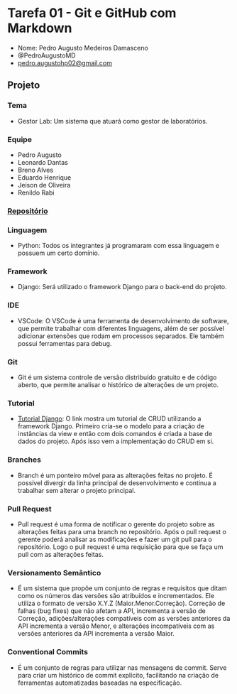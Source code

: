 # Tarefa 01 - Git e GitHub com Markdown

* Nome: Pedro Augusto Medeiros Damasceno
* @PedroAugustoMD
* pedro.augustohp02@gmail.com

## Projeto

### Tema
* Gestor Lab: Um sistema que atuará como gestor de laboratórios.
### Equipe
* Pedro Augusto
* Leonardo Dantas
* Breno Alves
* Eduardo Henrique
* Jeison de Oliveira
* Renildo Rabi

### [Repositório](https://github.com/Renildo15/Gestor-Lab)

### Linguagem

* Python: Todos os integrantes já programaram com essa linguagem e possuem um certo domínio.

### Framework

* Django: Será utilizado o framework Django para o back-end do projeto.
### IDE

* VSCode: O VSCode é uma ferramenta de desenvolvimento de software, que permite trabalhar com diferentes linguagens, além de ser possível adicionar extensões que rodam em processos separados. Ele também possui ferramentas para debug.

### Git

* Git é um sistema controle de versão distribuído gratuito e de código aberto, que permite analisar o histórico de alterações de um projeto.

### Tutorial

* [Tutorial Django](https://www.geeksforgeeks.org/django-crud-create-retrieve-update-delete-function-based-views/): O link mostra um tutorial de CRUD utilizando a framework Django. Primeiro cria-se o modelo para a criação de instâncias da view e então com dois comandos é criada a base de dados do projeto. Após isso vem a implementação do CRUD em si.

### Branches

* Branch é um ponteiro móvel para as alterações feitas no projeto. É possível divergir da linha principal de desenvolvimento e continua a trabalhar sem alterar o projeto principal.

### Pull Request

* Pull request é uma forma de notificar o gerente do projeto sobre as alterações feitas para uma branch no repositório. Após o pull request o gerente poderá analisar as modificações e fazer um git pull para o repositório. Logo o pull request é uma requisição para que se faça um pull com as alterações feitas.

### Versionamento Semântico

* É um sistema que propõe um conjunto de regras e requisitos que ditam como os números das versões são atribuídos e incrementados. Ele utiliza o formato de versão X.Y.Z (Maior.Menor.Correção). Correção de falhas (bug fixes) que não afetam a API, incrementa a versão de Correção, adições/alterações compatíveis com as versões anteriores da API incrementa a versão Menor, e alterações incompatíveis com as versões anteriores da API incrementa a versão Maior.

### Conventional Commits

* É um conjunto de regras para utilizar nas mensagens de commit. Serve para criar um histórico de commit explícito, facilitando na criação de ferramentas automatizadas baseadas na especificação.